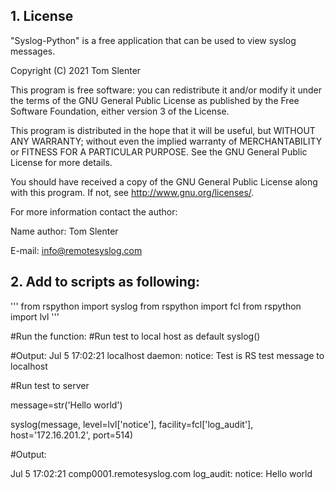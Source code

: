 ## 1. License

"Syslog-Python" is a free application that can be used to view syslog messages.

Copyright (C) 2021 Tom Slenter

This program is free software: you can redistribute it and/or modify
it under the terms of the GNU General Public License as published by
the Free Software Foundation, either version 3 of the License.

This program is distributed in the hope that it will be useful,
but WITHOUT ANY WARRANTY; without even the implied warranty of
MERCHANTABILITY or FITNESS FOR A PARTICULAR PURPOSE. See the
GNU General Public License for more details.

You should have received a copy of the GNU General Public License
along with this program. If not, see <http://www.gnu.org/licenses/>.

For more information contact the author:

Name author: Tom Slenter

E-mail: info@remotesyslog.com

## 2. Add to scripts as following:
'''
from rspython import syslog
from rspython import fcl
from rspython import lvl
'''

#Run the function:
#Run test to local host as default
syslog()

#Output:
Jul  5 17:02:21 localhost daemon: notice: Test is RS test message to localhost

#Run test to server

message=str('Hello world')

syslog(message, level=lvl['notice'], facility=fcl['log_audit'], host='172.16.201.2', port=514)

#Output:

Jul  5 17:02:21 comp0001.remotesyslog.com log_audit: notice: Hello world
